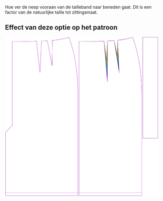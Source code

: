 Hoe ver de neep vooraan van de tailleband naar beneden gaat. Dit is een factor van de natuurlijke taille tot zittingsmaat.



## Effect van deze optie op het patroon
![Deze afbeelding toont het effect van deze optie door meerdere varianten die een andere waarde hebben voor deze optie te vervangen](penelope_frontdartdepthfactor_sample.svg "Effect van deze optie op het patroon")